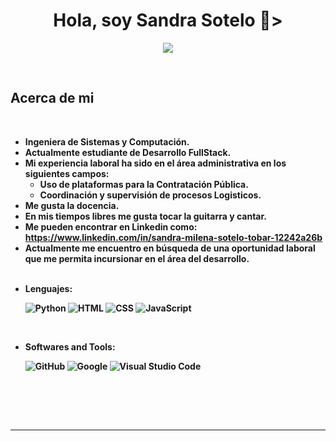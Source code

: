 <h1 align="center"><b>Hola, soy Sandra Sotelo 👋></h1>

<p align="center">
  <a href=""><img src="https://readme-typing-svg.herokuapp.com?font=Time+New+Roman&color=cyan&size=25&center=true&vCenter=true&width=600&height=100&lines=Bienvenidos+a+mi+GitHub..."></a>
</p>
<br>
	
## Acerca de mi

<br>

- Ingeniera de Sistemas y Computación.
- Actualmente estudiante de Desarrollo FullStack.
- Mi experiencia laboral ha sido en el área administrativa en los siguientes campos:
  * Uso de plataformas para la Contratación Pública.
  * Coordinación y supervisión de procesos Logisticos.
- Me gusta la docencia.
- En mis tiempos libres me gusta tocar la guitarra y cantar.
- Me pueden encontrar en Linkedin como: https://www.linkedin.com/in/sandra-milena-sotelo-tobar-12242a26b
- Actualmente me encuentro en búsqueda de una oportunidad laboral que me permita incursionar en el área del desarrollo.
<br><br>


<p align="center">

- **Lenguajes**:

   ![Python](https://img.shields.io/badge/Python%20-%2314354C.svg?style=for-the-badge&logo=python&logoColor=white)
   ![HTML](https://img.shields.io/badge/HTML5%20-%23E34F26.svg?style=for-the-badge&logo=html5&logoColor=white)
   ![CSS](https://img.shields.io/badge/CSS%20-%231572B6.svg?style=for-the-badge&logo=css3&logoColor=white)
   ![JavaScript](https://img.shields.io/badge/JavaScript%20-%23F7DF1E.svg?style=for-the-badge&logo=javascript&logoColor=black)

<br>

- **Softwares and Tools**:

    ![GitHub](https://img.shields.io/badge/github-%23121011.svg?style=for-the-badge&logo=github&logoColor=white)
    ![Google](https://img.shields.io/badge/google-%234285F4.svg?style=for-the-badge&logo=google&logoColor=white)
    ![Visual Studio Code](https://img.shields.io/badge/Visual%20Studio%20Code-0078d7.svg?style=for-the-badge&logo=visual-studio-code&logoColor=white)
   
<br>

</p>

<br>
<br>

-----
